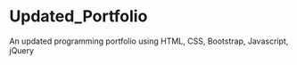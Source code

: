 # Updated_Portfolio
An updated programming portfolio using HTML, CSS, Bootstrap, Javascript, jQuery
